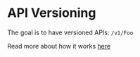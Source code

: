 # API Versioning

The goal is to have versioned APIs: ``/v1/Foo``

Read more about how it works [here](https://github.com/dotnet/aspnet-api-versioning/tree/main/examples/AspNetCore/WebApi/MinimalOpenApiExample)